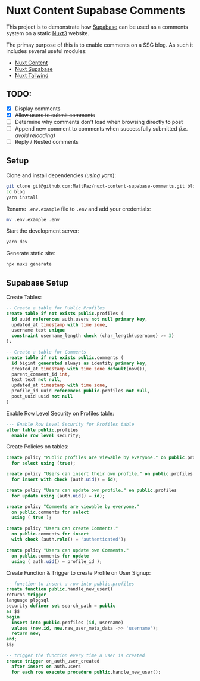 # Nuxt Content Supabase Comments

This project is to demonstrate how [Supabase](xxx) can be used as a comments system on a static [Nuxt3](xxx) website.

The primay purpose of this is to enable comments on a SSG blog. As such it includes several useful modules:

- [Nuxt Content](https://content.nuxtjs.org/)
- [Nuxt Supabase](https://supabase.nuxtjs.org/)
- [Nuxt Tailwind](https://tailwindcss.nuxtjs.org/)

## TODO:

- [x] ~~Display comments~~
- [x] ~~Allow users to submit comments~~
- [ ] Determine why comments don't load when browsing directly to post
- [ ] Append new comment to comments when successfully submitted _(i.e. avoid reloading)_
- [ ] Reply / Nested comments

## Setup

Clone and install dependencies (_using yarn_):

```bash
git clone git@github.com:MattFaz/nuxt-content-supabase-comments.git blog
cd blog
yarn install
```

Rename `.env.example` file to `.env` and add your credentials:

```bash
mv .env.example .env
```

Start the development server:

```bash
yarn dev
```

Generate static site:

```bash
npx nuxi generate
```

## Supabase Setup

Create Tables:

```sql
-- Create a table for Public Profiles
create table if not exists public.profiles (
  id uuid references auth.users not null primary key,
  updated_at timestamp with time zone,
  username text unique
  constraint username_length check (char_length(username) >= 3)
);

-- Create a table for Comments
create table if not exists public.comments (
  id bigint generated always as identity primary key,
  created_at timestamp with time zone default(now()),
  parent_comment_id int,
  text text not null,
  updated_at timestamp with time zone,
  profile_id uuid references public.profiles not null,
  post_uuid uuid not null
)
```

Enable Row Level Security on Profiles table:

```sql
--- Enable Row Level Security for Profiles table
alter table public.profiles
  enable row level security;
```

Create Policies on tables:

```sql
create policy "Public profiles are viewable by everyone." on public.profiles
  for select using (true);

create policy "Users can insert their own profile." on public.profiles
  for insert with check (auth.uid() = id);

create policy "Users can update own profile." on public.profiles
  for update using (auth.uid() = id);

create policy "Comments are viewable by everyone."
  on public.comments for select
  using ( true );

create policy "Users can create Comments."
  on public.comments for insert
  with check (auth.role() = 'authenticated');

create policy "Users can update own Comments."
  on public.comments for update
  using ( auth.uid() = profile_id );
```

Create Function & Trigger to create Profile on User Signup:

```sql
-- function to insert a row into public.profiles
create function public.handle_new_user()
returns trigger
language plpgsql
security definer set search_path = public
as $$
begin
  insert into public.profiles (id, username)
  values (new.id, new.raw_user_meta_data ->> 'username');
  return new;
end;
$$;

-- trigger the function every time a user is created
create trigger on_auth_user_created
  after insert on auth.users
  for each row execute procedure public.handle_new_user();
```
